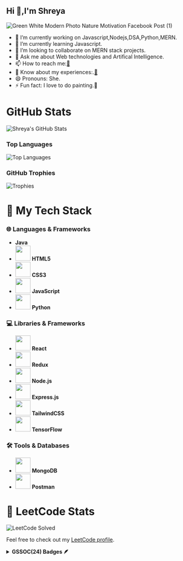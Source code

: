 ## Hi 👋,I'm Shreya 




![Green White Modern Photo Nature Motivation Facebook Post (1)](https://github.com/user-attachments/assets/e35864ba-60e1-49ef-883a-4f5aec7aeabf)
- 🔭 I’m currently working on Javascript,Nodejs,DSA,Python,MERN.
- 🌱 I’m currently learning Javascript.
- 👯 I’m looking to collaborate on MERN stack projects.
- 💬 Ask me about Web technologies and Artifical Intelligence.
- 📫 How to reach me:[📧](mailto:shreyasupe510@gmail.com)
- 📄 Know about my experiences:.[📄](https://drive.google.com/file/d/1KAmuBEmvU60zzEtDZqI7_Jr2YSKr5sk6/view?usp=sharing)
- 😄 Pronouns: She.
- ⚡ Fun fact: I love to do painting.🎨





# GitHub Stats

![Shreya's GitHub Stats](https://github-readme-stats.vercel.app/api?username=shreyasupe35&show_icons=true&hide_title=true&count_private=true&theme=blue-green)

### Top Languages
![Top Languages](https://github-readme-stats.vercel.app/api/top-langs/?username=shreyasupe35&layout=compact&theme=blue-green)



### GitHub Trophies
![Trophies](https://github-profile-trophy.vercel.app/?username=shreyasupe35&theme=onedark)


# 🚀 My Tech Stack



### 🌐 **Languages & Frameworks**
- <i class="fa fa-java" style="font-size:40px;color:#f8981d;"></i> **Java**
- <img src="https://img.icons8.com/color/48/000000/html-5.png" width="40" height="40"/> **HTML5**  
- <img src="https://img.icons8.com/color/48/000000/css3.png" width="40" height="40"/> **CSS3**  
- <img src="https://img.icons8.com/color/48/000000/javascript.png" width="40" height="40"/> **JavaScript**  
- <img src="https://img.icons8.com/color/48/000000/python.png" width="40" height="40"/> **Python**

### 💻 **Libraries & Frameworks**
- <img src="https://img.icons8.com/color/48/000000/react-native.png" width="40" height="40"/> **React**  
- <img src="https://img.icons8.com/color/48/000000/redux.png" width="40" height="40"/> **Redux**  
- <img src="https://img.icons8.com/color/48/000000/nodejs.png" width="40" height="40"/> **Node.js**  
- <img src="https://img.icons8.com/color/48/000000/express.png" width="40" height="40"/> **Express.js**  
- <img src="https://img.icons8.com/color/48/000000/tailwindcss.png" width="40" height="40"/> **TailwindCSS**  
- <img src="https://img.icons8.com/color/48/000000/tensorflow.png" width="40" height="40"/> **TensorFlow**

### 🛠️ **Tools & Databases**
- <img src="https://img.icons8.com/color/48/000000/mongodb.png" width="40" height="40"/> **MongoDB**  
- <img src="https://img.icons8.com/color/48/000000/postman.png" width="40" height="40"/> **Postman**  


# 🚀 LeetCode Stats

![LeetCode Solved](https://img.shields.io/badge/dynamic/json?label=Problems%20Solved&query=%24.totalSolved&url=https%3A%2F%2Fleetcode.com%2Fu%2F78shreyasupe%2Fstats%2Fjson)

Feel free to check out my [LeetCode profile](https://leetcode.com/u/78shreyasupe/).







<details>	
 <summary><b>GSSOC(24) Badges 🪶</b></summary><br>
<div style='display:flex; align-items:center; gap: 10px;' align='center'><a href="https://gssoc.girlscript.tech/leaderboard">
<img src="https://raw.githubusercontent.com/GSSoC24/Postman-Challenge/main/docs/assets/Postman%20White.png" width="100px" height="100px" />
  
</div>
</details>




